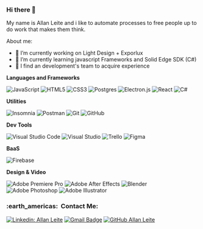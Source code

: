 ### Hi there 👋

My name is Allan Leite and i like to automate processes to free people up to do work that makes them think.

About me:

- 🔭 I’m currently working on Light Design + Exporlux
- 🌱 I’m currently learning javascript Frameworks and Solid Edge SDK (C#)
- 🤔 I find an development's team to acquire experience

**Languages and Frameworks**

  ![JavaScript](https://img.shields.io/badge/javascript-%23323330.svg?style=for-the-badge&logo=javascript&logoColor=%23F7DF1E)
  ![HTML5](https://img.shields.io/badge/html5-%23E34F26.svg?style=for-the-badge&logo=html5&logoColor=white)
  ![CSS3](https://img.shields.io/badge/css3-%231572B6.svg?style=for-the-badge&logo=css3&logoColor=white)
  ![Postgres](https://img.shields.io/badge/postgres-%23316192.svg?style=for-the-badge&logo=postgresql&logoColor=white)
  ![Electron.js](https://img.shields.io/badge/Electron-191970?style=for-the-badge&logo=Electron&logoColor=white)
  ![React](https://img.shields.io/badge/react-%2320232a.svg?style=for-the-badge&logo=react&logoColor=%2361DAFB)
  ![C#](https://img.shields.io/badge/c%23-%23239120.svg?style=for-the-badge&logo=c-sharp&logoColor=white)

**Utilities**

  ![Insomnia](https://img.shields.io/badge/Insomnia-black?style=for-the-badge&logo=insomnia&logoColor=5849BE)
  ![Postman](https://img.shields.io/badge/Postman-FF6C37?style=for-the-badge&logo=postman&logoColor=white)
  ![Git](https://img.shields.io/badge/git-%23F05033.svg?style=for-the-badge&logo=git&logoColor=white)
  ![GitHub](https://img.shields.io/badge/github-%23121011.svg?style=for-the-badge&logo=github&logoColor=white)

**Dev Tools**

  ![Visual Studio Code](https://img.shields.io/badge/Visual%20Studio%20Code-0078d7.svg?style=for-the-badge&logo=visual-studio-code&logoColor=white)
  ![Visual Studio](https://img.shields.io/badge/Visual%20Studio-5C2D91.svg?style=for-the-badge&logo=visual-studio&logoColor=white)
  ![Trello](https://img.shields.io/badge/Trello-%23026AA7.svg?style=for-the-badge&logo=Trello&logoColor=white)
  ![Figma](https://img.shields.io/badge/figma-%23F24E1E.svg?style=for-the-badge&logo=figma&logoColor=white)
  
**BaaS**

  ![Firebase](https://img.shields.io/badge/firebase-%23039BE5.svg?style=for-the-badge&logo=firebase)
 
  
**Design & Video**

![Adobe Premiere Pro](https://img.shields.io/badge/Adobe%20Premiere%20Pro-9999FF.svg?style=for-the-badge&logo=Adobe%20Premiere%20Pro&logoColor=white)
![Adobe After Effects](https://img.shields.io/badge/Adobe%20After%20Effects-9999FF.svg?style=for-the-badge&logo=Adobe%20After%20Effects&logoColor=white)
![Blender](https://img.shields.io/badge/blender-%23F5792A.svg?style=for-the-badge&logo=blender&logoColor=white)
![Adobe Photoshop](https://img.shields.io/badge/adobe%20photoshop-%2331A8FF.svg?style=for-the-badge&logo=adobe%20photoshop&logoColor=white)
![Adobe Illustrator](https://img.shields.io/badge/adobe%20illustrator-%23FF9A00.svg?style=for-the-badge&logo=adobe%20illustrator&logoColor=white)
  

<h3> :earth_americas: &nbsp;Contact Me: </h3> 

[![Linkedin: Allan Leite](https://img.shields.io/badge/-allanleite-blue?style=flat-square&logo=Linkedin&logoColor=white&link=https://www.linkedin.com/in/allan-leite-2b0816144)](https://www.linkedin.com/in/allan-leite-2b0816144)
[![Gmail Badge](https://img.shields.io/badge/-allanleitedev@email.com-006bed?style=flat-square&logo=Gmail&logoColor=white&link=mailto:SEU-EMAIL)](mailto:SEU-EMAIL)
[![GitHub Allan Leite]( https://img.shields.io/github/followers/VanessaSwerts?label=follow&style=social)](https://github.com/Ileriayo)
